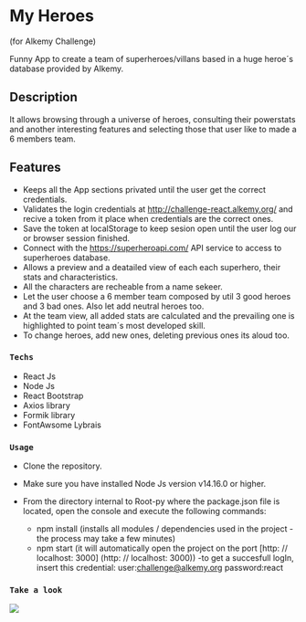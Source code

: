 
# My Heroes 
(for Alkemy Challenge)

Funny App to create a team of superheroes/villans based in a huge heroe´s database provided by Alkemy.   

## Description

It allows browsing through a universe of heroes, consulting their powerstats and another interesting features and selecting those that user like to made a 6 members team.

## Features

- Keeps all the App sections privated until the user get the correct credentials.
- Validates the login credentials at http://challenge-react.alkemy.org/ and recive a token from it place when credentials are the correct ones. 
- Save the token at localStorage to keep sesion open until the user log our or browser session finished.
- Connect with the https://superheroapi.com/ API service to access to superheroes database.
- Allows a preview and a deatailed view of each each superhero, their stats and characteristics.
- All the characters are recheable from a name sekeer.
- Let the user choose a 6 member team composed by util 3 good heroes and 3 bad ones. Also let add neutral heroes too. 
- At the team view, all added stats are calculated and the prevailing one is highlighted to point team´s most developed skill.
- To change heroes, add new ones, deleting previous ones its aloud too.

### `Techs`

 - React Js
 - Node Js
 - React Bootstrap
 - Axios library
 - Formik library
 - FontAwsome Lybrais

### `Usage`

- Clone the repository.
- Make sure you have installed Node Js version v14.16.0 or higher.
- From the directory internal to Root-py where the package.json file is located, open the console and execute the following commands:

    - npm install
    (installs all modules / dependencies used in the project - the process may take a few minutes)
    - npm start
    (it will automatically open the project on the port [http: // localhost: 3000] (http: // localhost: 3000))
    -to get a succesfull logIn, insert this credential:
    user:challenge@alkemy.org
    password:react

### `Take a look`

![](MyHeroes.gif)
